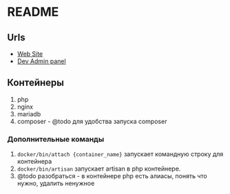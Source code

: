 # README

## Urls

- [Web Site](http://www.gotostans.com/)
- [Dev Admin panel](http://bspems.qcthmb.gotostans.com/)

## Контейнеры

1. php
2. nginx
3. mariadb
4. composer - @todo для удобства запуска composer

### Дополнительные команды

1. `docker/bin/attach {container_name}` запускает командную строку для контейнера
2. `docker/bin/artisan` запускает artisan в php контейнере.
3. @todo разобраться - в контейнере php есть алиасы, понять что нужно, удалить ненужное
